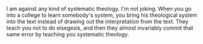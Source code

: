 I am against any kind of systematic theology. I'm not joking. When you go into a college to learn somebody's system, you bring his theological system into the text instead of drawing out the interpretation from the text. They teach you not to do eisegesis, and then they almost invariably commit that same error by teaching you systematic theology.